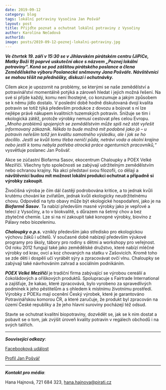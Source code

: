 ```yaml
---
date: 2019-09-12
category: blog
tags: lokální potraviny Vysočina Jan Pošvář
layout: post
title: Přijďte poznat a ochutnat lokální potraviny z Vysočiny
author: Karolína Nečadová
authorId:  
image: posts/2019-09-12-poznej-lokalni-potraviny.jpg
---
```


***Ve čtvrtek 19. září v 15:30 se v Jihlavském pirátském centru (JiPiCe, Matky Boží 9) poprvé uskuteční akce s názvem „Poznej lokální potraviny“. Koná se pod záštitou pirátského poslance a člena Zemědělského výboru Poslanecké sněmovny Jana Pošváře. Návštěvníci se mohou těšit na přednášky, diskuzi i ochutnávky.*** 

Cílem akce je upozornit na problémy, se kterými se naše zemědělství a potravinářství momentálně potýká a zároveň hledat i jejich možná řešení. Na své si přijde každý, komu není lhostejné, co konzumuje a jakým způsobem se k němu jídlo dostalo. V poslední době hodně diskutovaná dvojí kvalita potravin se totiž týká především produkce z dovozu a bojovat s ní lze nejlépe právě nákupem kvalitních tuzemských potravin. Snižuje se tím i ekologická zátěž, protože výrobky nemusí cestovat přes celou Evropu. *„Mnoho problémů spojených se zemědělstvím může spíš než stát vyřešit informovaný zákazník. Někdo to bude možná mít podobné jako já – u potravin neřeším totiž jen kvalitu samotného výsledku, ale i jak se ho docílilo. Jestli se kvůli tomu třeba neničí půda, netráví voda a okolní krajina nebo jestli k tomu nebyla potřeba otrocká práce agenturních pracovníků,“* vysvětluje poslanec Jan Pošvář.

Akce se zúčastní Biofarma Sasov, ekocentrum Chaloupky a POEX Velké Meziříčí. Všechny tyto společnosti se zabývají udržitelným zemědělstvím nebo ochranou krajiny. Na akci představí svou filozofii, co dělají a **návštěvníci budou mít možnost lokální produkci ochutnat a případně si výrobky zakoupit**. 

Živočišná výroba je čím dál častěji podrobována kritice, a to jednak kvůli krutému chování ke zvířatům, jednak kvůli ekologicky neudržitelnému chovu. Odpovědí na tyto obavy může být ekologické hospodaření, jako je na ***Biofarmě Sasov***. Ta nabízí především masné výrobky jako je vepřové a telecí z Vysočiny, a to v biokvalitě, s důrazem na šetrný chov a bez zbytečné chemie. Lze si na ní zakoupit také konopné výrobky, biovíno z Pálavy nebo biozeleninu.

***Chaloupky o.p.s.*** vznikly především jako středisko pro ekologickou výchovu žáků i učitelů. V současné době nabízejí především výukové programy pro školy, tábory pro rodiny s dětmi a workshopy pro veřejnost. Od roku 2012 fungují také jako zemědělské družstvo, které nabízí mléčné výrobky od krav, ovcí a koz chovaných na statku v Zašovicích. Kromě toho se zde děti i dospělí učí vyrábět sýry a zpracovávat ovčí vlnu. Chaloupky se zabývají také návrhováním zahrad a sociálním podnikáním. 

***POEX Velké Meziříčí*** je tradiční firma zabývající se výrobou cereálií a čokoládových a oříškových produktů. Spolupracuje s Fairtrade International a zajišťuje, že kakao, které zpracovává, bylo vyrobeno za spravedlivých podmínek k jeho pěstitelům a s ohledem k místnímu životnímu prostředí. Výrobky z POEXu mají ocenění Český výrobek, které je garantováno Potravinářskou komorou ČR, a které zaručuje, že produkt byl zpracován na území České republiky a že jeho hlavní suroviny pocházejí též odsud. 

Stavte se ochutnat kvalitní biopotraviny, dozvědět se, jak se k nim dostat a pobavit se o tom, jak zvýšit úroveň kvality potravin v regálech obchodů i na svých talířích.


---

***Související odkazy***:

[Facebooková událost](https://www.facebook.com/events/2454071054871529/)

[Profil Jan Pošvář]( https://www.pirati.cz/lide/jan-posvar/)

---

***Kontakt pro média***:

Hana Hajnová, 721 684 323, hana.hajnova@pirati.cz
